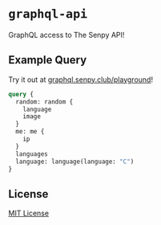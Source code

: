 # `graphql-api`

GraphQL access to The Senpy API!

## Example Query

Try it out at [graphql.senpy.club/playground](https://graphql.senpy.club/playground)!

```graphql
query {
  random: random {
    language
    image
  }
  me: me {
    ip
  }
  languages
  language: language(language: "C")
}
```

## License

[MIT License](./LICENSE)

